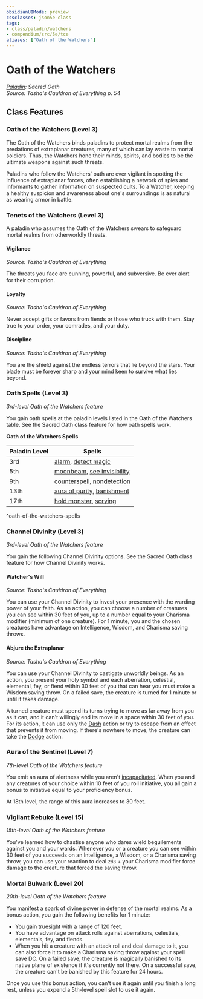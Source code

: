 ```yaml
---
obsidianUIMode: preview
cssclasses: json5e-class
tags:
- class/paladin/watchers
- compendium/src/5e/tce
aliases: ["Oath of the Watchers"]
---
```

# Oath of the Watchers
*[Paladin](./paladin.md#): Sacred Oath*  
*Source: Tasha's Cauldron of Everything p. 54*  


## Class Features

### Oath of the Watchers (Level 3)

The Oath of the Watchers binds paladins to protect mortal realms from the predations of extraplanar creatures, many of which can lay waste to mortal soldiers. Thus, the Watchers hone their minds, spirits, and bodies to be the ultimate weapons against such threats.

Paladins who follow the Watchers' oath are ever vigilant in spotting the influence of extraplanar forces, often establishing a network of spies and informants to gather information on suspected cults. To a Watcher, keeping a healthy suspicion and awareness about one's surroundings is as natural as wearing armor in battle.

### Tenets of the Watchers (Level 3)

A paladin who assumes the Oath of the Watchers swears to safeguard mortal realms from otherworldly threats.

#### Vigilance
_Source: Tasha's Cauldron of Everything_

The threats you face are cunning, powerful, and subversive. Be ever alert for their corruption.

#### Loyalty
_Source: Tasha's Cauldron of Everything_

Never accept gifts or favors from fiends or those who truck with them. Stay true to your order, your comrades, and your duty.

#### Discipline
_Source: Tasha's Cauldron of Everything_

You are the shield against the endless terrors that lie beyond the stars. Your blade must be forever sharp and your mind keen to survive what lies beyond.

### Oath Spells (Level 3)

*3rd-level Oath of the Watchers feature*

You gain oath spells at the paladin levels listed in the Oath of the Watchers table. See the Sacred Oath class feature for how oath spells work.

**Oath of the Watchers Spells**

| Paladin Level | Spells |
|---------------|--------|
| 3rd | [alarm](../../spells/alarm.md#), [detect magic](../../spells/detect-magic.md#) |
| 5th | [moonbeam](../../spells/moonbeam.md#), [see invisibility](../../spells/see-invisibility.md#) |
| 9th | [counterspell](../../spells/counterspell.md#), [nondetection](../../spells/nondetection.md#) |
| 13th | [aura of purity](../../spells/aura-of-purity.md#), [banishment](../../spells/banishment.md#) |
| 17th | [hold monster](../../spells/hold-monster.md#), [scrying](../../spells/scrying.md#) |
^oath-of-the-watchers-spells

### Channel Divinity (Level 3)

*3rd-level Oath of the Watchers feature*

You gain the following Channel Divinity options. See the Sacred Oath class feature for how Channel Divinity works.

#### Watcher's Will
_Source: Tasha's Cauldron of Everything_

You can use your Channel Divinity to invest your presence with the warding power of your faith. As an action, you can choose a number of creatures you can see within 30 feet of you, up to a number equal to your Charisma modifier (minimum of one creature). For 1 minute, you and the chosen creatures have advantage on Intelligence, Wisdom, and Charisma saving throws.

#### Abjure the Extraplanar
_Source: Tasha's Cauldron of Everything_

You can use your Channel Divinity to castigate unworldly beings. As an action, you present your holy symbol and each aberration, celestial, elemental, fey, or fiend within 30 feet of you that can hear you must make a Wisdom saving throw. On a failed save, the creature is turned for 1 minute or until it takes damage.

A turned creature must spend its turns trying to move as far away from you as it can, and it can't willingly end its move in a space within 30 feet of you. For its action, it can use only the [Dash](../../../Rules%20&%20Options/5e%20Rules/actions.md##Dash) action or try to escape from an effect that prevents it from moving. If there's nowhere to move, the creature can take the [Dodge](../../../Rules%20&%20Options/5e%20Rules/actions.md##Dodge) action.

### Aura of the Sentinel (Level 7)

*7th-level Oath of the Watchers feature*

You emit an aura of alertness while you aren't [incapacitated](../../../Rules%20&%20Options/5e%20Rules/conditions.md##incapacitated). When you and any creatures of your choice within 10 feet of you roll initiative, you all gain a bonus to initiative equal to your proficiency bonus.

At 18th level, the range of this aura increases to 30 feet.

### Vigilant Rebuke (Level 15)

*15th-level Oath of the Watchers feature*

You've learned how to chastise anyone who dares wield beguilements against you and your wards. Whenever you or a creature you can see within 30 feet of you succeeds on an Intelligence, a Wisdom, or a Charisma saving throw, you can use your reaction to deal `2d8` + your Charisma modifier force damage to the creature that forced the saving throw.

### Mortal Bulwark (Level 20)

*20th-level Oath of the Watchers feature*

You manifest a spark of divine power in defense of the mortal realms. As a bonus action, you gain the following benefits for 1 minute:

- You gain [truesight](../../../Rules%20&%20Options/5e%20Rules/senses.md##truesight) with a range of 120 feet.  
- You have advantage on attack rolls against aberrations, celestials, elementals, fey, and fiends.  
- When you hit a creature with an attack roll and deal damage to it, you can also force it to make a Charisma saving throw against your spell save DC. On a failed save, the creature is magically banished to its native plane of existence if it's currently not there. On a successful save, the creature can't be banished by this feature for 24 hours.  

Once you use this bonus action, you can't use it again until you finish a long rest, unless you expend a 5th-level spell slot to use it again.